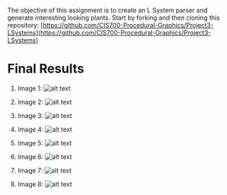 
The objective of this assignment is to create an L System parser and generate interesting looking plants. Start by forking and then cloning this repository: [https://github.com/CIS700-Procedural-Graphics/Project3-LSystems](https://github.com/CIS700-Procedural-Graphics/Project3-LSystems)

# Final Results

1. Image 1:
![alt text](https://github.com/MegSesh/Project3-LSystems/blob/master/final_results/1.png "Image 1")


2. Image 2:
![alt text](https://github.com/MegSesh/Project3-LSystems/blob/master/final_results/2.png "Image 2")


3. Image 3:
![alt text](https://github.com/MegSesh/Project3-LSystems/blob/master/final_results/3.png "Image 3")


4. Image 4:
![alt text](https://github.com/MegSesh/Project3-LSystems/blob/master/final_results/4.png "Image 4")


5. Image 5:
![alt text](https://github.com/MegSesh/Project3-LSystems/blob/master/final_results/5.png "Image 5")


6. Image 6:
![alt text](https://github.com/MegSesh/Project3-LSystems/blob/master/final_results/6.png "Image 6")


7. Image 7:
![alt text](https://github.com/MegSesh/Project3-LSystems/blob/master/final_results/7.png "Image 7")


8. Image 8:
![alt text](https://github.com/MegSesh/Project3-LSystems/blob/master/final_results/8.png "Image 8")
